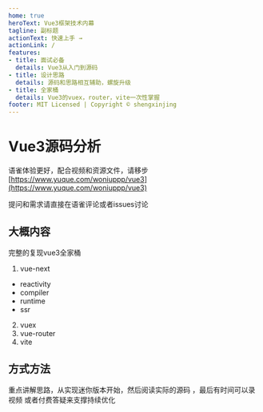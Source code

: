 ```yaml
---
home: true
heroText: Vue3框架技术内幕
tagline: 副标题
actionText: 快速上手 →
actionLink: /
features:
- title: 面试必备
  details: Vue3从入门到源码
- title: 设计思路
  details: 源码和思路相互辅助，螺旋升级
- title: 全家桶
  details: Vue3的vuex，router，vite一次性掌握
footer: MIT Licensed | Copyright © shengxinjing
---
```



# Vue3源码分析
语雀体验更好，配合视频和资源文件，请移步 [https://www.yuque.com/woniuppp/vue3](https://www.yuque.com/woniuppp/vue3)



提问和需求请直接在语雀评论或者issues讨论

## 大概内容
完整的复现vue3全家桶

1. vue-next
  * reactivity
  * compiler
  * runtime
  * ssr
2. vuex
3. vue-router
4. vite

## 方式方法
重点讲解思路，从实现迷你版本开始，然后阅读实际的源码 ，最后有时间可以录视频 或者付费答疑来支撑持续优化